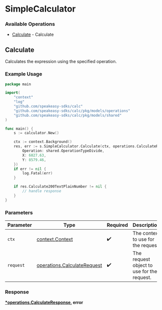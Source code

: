 # SimpleCalculator

### Available Operations

* [Calculate](#calculate) - Calculate

## Calculate

Calculates the expression using the specified operation.

### Example Usage

```go
package main

import(
	"context"
	"log"
	"github.com/speakeasy-sdks/calc"
	"github.com/speakeasy-sdks/calc/pkg/models/operations"
	"github.com/speakeasy-sdks/calc/pkg/models/shared"
)

func main() {
    s := calculator.New()

    ctx := context.Background()
    res, err := s.SimpleCalculator.Calculate(ctx, operations.CalculateRequest{
        Operation: shared.OperationTypeDivide,
        X: 6027.63,
        Y: 8579.46,
    })
    if err != nil {
        log.Fatal(err)
    }

    if res.Calculate200TextPlainNumber != nil {
        // handle response
    }
}
```

### Parameters

| Parameter                                                                  | Type                                                                       | Required                                                                   | Description                                                                |
| -------------------------------------------------------------------------- | -------------------------------------------------------------------------- | -------------------------------------------------------------------------- | -------------------------------------------------------------------------- |
| `ctx`                                                                      | [context.Context](https://pkg.go.dev/context#Context)                      | :heavy_check_mark:                                                         | The context to use for the request.                                        |
| `request`                                                                  | [operations.CalculateRequest](../../models/operations/calculaterequest.md) | :heavy_check_mark:                                                         | The request object to use for the request.                                 |


### Response

**[*operations.CalculateResponse](../../models/operations/calculateresponse.md), error**


